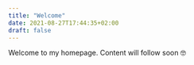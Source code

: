 ```yaml
---
title: "Welcome"
date: 2021-08-27T17:44:35+02:00
draft: false
---
```


Welcome to my homepage. Content will follow soon 🤓
